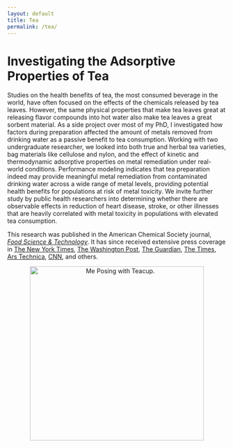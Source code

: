 ```yaml
---
layout: default
title: Tea
permalink: /tea/
---
```


# Investigating the Adsorptive Properties of Tea

Studies on the health benefits of tea, the most consumed beverage in the world, have often focused on the effects of the chemicals released by tea leaves. However, the same physical properties that make tea leaves great at releasing flavor compounds into hot water also make tea leaves a great sorbent material. As a side project over most of my PhD, I investigated how factors during preparation affected the amount of metals removed from drinking water as a passive benefit to tea consumption. Working with two undergraduate researcher, we looked into both true and herbal tea varieties, bag materials like cellulose and nylon, and the effect of kinetic and thermodynamic adsorptive properties on metal remediation under real-world conditions. Performance modeling indicates that tea preparation indeed may provide meaningful metal remediation from contaminated drinking water across a wide range of metal levels, providing potential health benefits for populations at risk of metal toxicity. We invite further study by public health researchers into determining whether there are observable effects in reduction of heart disease, stroke, or other illnesses that are heavily correlated with metal toxicity in populations with elevated tea consumption.

This research was published in the American Chemical Society journal, [_Food Science & Technology_](https://pubs.acs.org/doi/10.1021/acsfoodscitech.4c01030). It has since received extensive press coverage in [The New York Times](https://www.nytimes.com/2025/02/28/science/tea-leaves-lead.html), [The Washington Post](https://www.washingtonpost.com/climate-environment/2025/02/25/brewing-tea-removes-lead-metals/), [The Guardian](https://www.theguardian.com/science/2025/feb/25/brewing-tea-removes-heavy-metals-water-study), [The Times](https://www.thetimes.com/uk/science/article/tea-removes-toxic-heavy-metals-from-water-study-suggests-wnddmkwxl), [Ars Technica](https://arstechnica.com/science/2025/02/brewing-tea-removes-lead-from-water/), [CNN](https://www.cnn.com/2025/02/26/health/brewing-tea-removes-lead-from-water-wellness), and others.

<div style="text-align: center;">
  <img src="/assets/images/teaglamour.png" alt="Me Posing with Teacup." style="max-width: 90%; width: 400px; /* Default web width */" >
</div>
